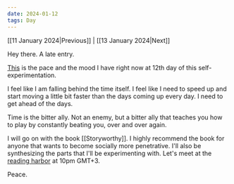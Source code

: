 ```yaml
---
date: 2024-01-12
tags: Day
---
```


[[11 January 2024|Previous]] | [[13 January 2024|Next]]

Hey there. A late entry.

[This](https://www.youtube.com/watch?v=h1h67S02nmM) is the pace and the mood I have right now at 12th day of this self-experimentation.

I feel like I am falling behind the time itself. I feel like I need to speed up and start moving a little bit faster than the days coming up every day. I need to get ahead of the days.

Time is the bitter ally. Not an enemy, but a bitter ally that teaches you how to play by constantly beating you, over and over again.

I will go on with the book [[Storyworthy]]. I highly recommend the book for anyone that wants to become socially more penetrative. I'll also be synthesizing the parts that I'll be experimenting with. Let's meet at the [reading harbor](https://www.youtube.com/@read365org) at 10pm GMT+3.

Peace.